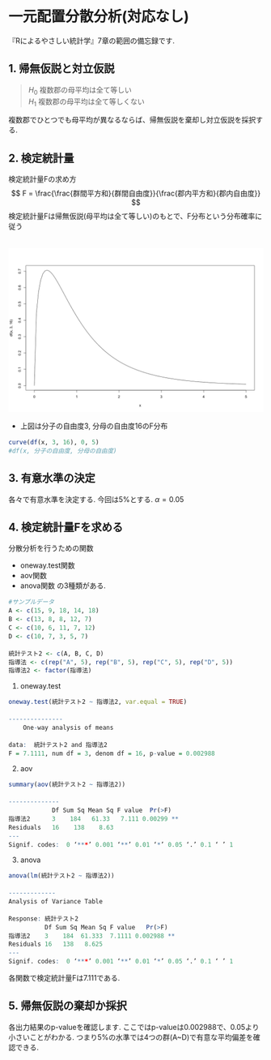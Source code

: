 # 一元配置分散分析(対応なし)

『Rによるやさしい統計学』7章の範囲の備忘録です.
## 1. 帰無仮説と対立仮説

>$H_0$ 複数郡の母平均は全て等しい\
>$H_1$ 複数郡の母平均は全て等しくない

複数郡でひとつでも母平均が異なるならば、帰無仮説を棄却し対立仮説を採択する.



## 2. 検定統計量
検定統計量Fの求め方
$$
F = \frac{\frac{群間平方和}{群間自由度}}{\frac{郡内平方和}{郡内自由度}}
$$
検定統計量Fは帰無仮説(母平均は全て等しい)のもとで、F分布という分布確率に従う\
\
\
![F分布](../../../images/62d35418a099698daed7cb1b094e687abc5fa59d897e0d2e21ce90133df92a32.png)  

- 上図は分子の自由度3, 分母の自由度16のF分布
```R
curve(df(x, 3, 16), 0, 5)
#df(x, 分子の自由度, 分母の自由度)
```


## 3. 有意水準の決定
各々で有意水準を決定する. 今回は5%とする. $\alpha=0.05$

 ## 4. 検定統計量Fを求める　
 分散分析を行うための関数
 - oneway.test関数
 - aov関数
 - anova関数
 の3種類がある.


```R
#サンプルデータ
A <- c(15, 9, 18, 14, 18)
B <- c(13, 8, 8, 12, 7)
C <- c(10, 6, 11, 7, 12)
D <- c(10, 7, 3, 5, 7)

統計テスト2 <- c(A, B, C, D)
指導法 <- c(rep("A", 5), rep("B", 5), rep("C", 5), rep("D", 5))
指導法2 <- factor(指導法)
```
1. oneway.test
```R
oneway.test(統計テスト2 ~ 指導法2, var.equal = TRUE)

---------------
	One-way analysis of means

data:  統計テスト2 and 指導法2
F = 7.1111, num df = 3, denom df = 16, p-value = 0.002988
```
2. aov
```R
summary(aov(統計テスト2 ~ 指導法2))

--------------
            Df Sum Sq Mean Sq F value  Pr(>F)   
指導法2      3    184   61.33   7.111 0.00299 **
Residuals   16    138    8.63                   
---
Signif. codes:  0 ‘***’ 0.001 ‘**’ 0.01 ‘*’ 0.05 ‘.’ 0.1 ‘ ’ 1
```
3. anova
```R
anova(lm(統計テスト2 ~ 指導法2))

-------------
Analysis of Variance Table

Response: 統計テスト2
          Df Sum Sq Mean Sq F value   Pr(>F)   
指導法2    3    184  61.333  7.1111 0.002988 **
Residuals 16   138   8.625                    
---
Signif. codes:  0 ‘***’ 0.001 ‘**’ 0.01 ‘*’ 0.05 ‘.’ 0.1 ‘ ’ 1
```
各関数で検定統計量Fは7.111である.

## 5. 帰無仮説の棄却か採択
各出力結果のp-valueを確認します. ここではp-valueは0.002988で、0.05より小さいことがわかる.
つまり5%の水準では4つの群(A~D)で有意な平均偏差を確認できる.